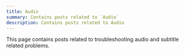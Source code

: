 ```yaml
---
title: Audio
summary: Contains posts related to `Audio`
description: Contains posts related to Audio
---
```

This page contains posts related to troubleshooting audio and subtitle related problems.